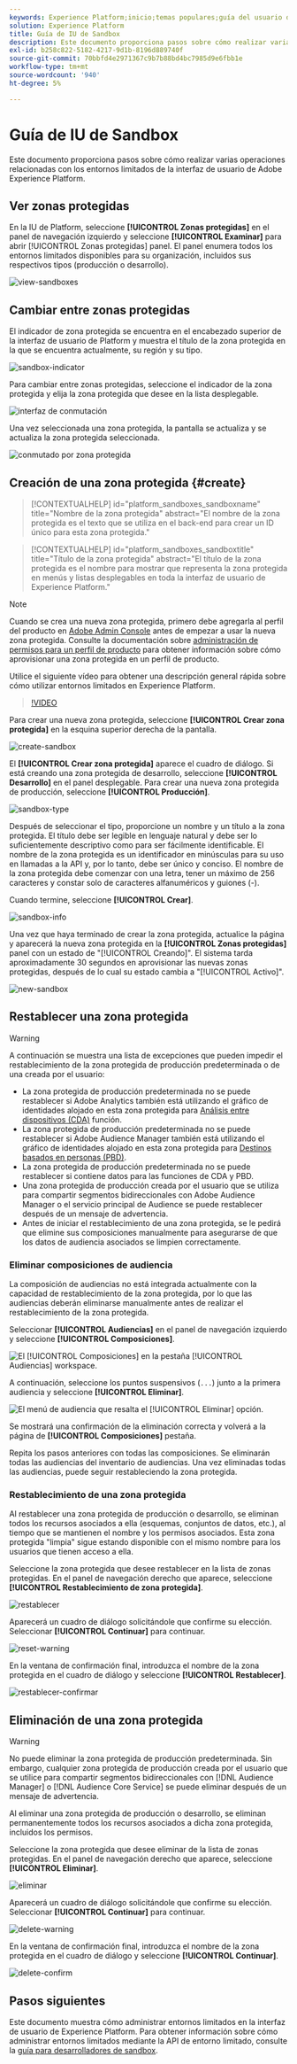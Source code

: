 ```yaml
---
keywords: Experience Platform;inicio;temas populares;guía del usuario de zona protegida;guía del usuario de zona protegida
solution: Experience Platform
title: Guía de IU de Sandbox
description: Este documento proporciona pasos sobre cómo realizar varias operaciones relacionadas con los entornos limitados de la interfaz de usuario de Adobe Experience Platform.
exl-id: b258c822-5182-4217-9d1b-8196d889740f
source-git-commit: 70bbfd4e2971367c9b7b88bd4bc7985d9e6fbb1e
workflow-type: tm+mt
source-wordcount: '940'
ht-degree: 5%

---
```


# Guía de IU de Sandbox

Este documento proporciona pasos sobre cómo realizar varias operaciones relacionadas con los entornos limitados de la interfaz de usuario de Adobe Experience Platform.

## Ver zonas protegidas

En la IU de Platform, seleccione **[!UICONTROL Zonas protegidas]** en el panel de navegación izquierdo y seleccione **[!UICONTROL Examinar]** para abrir [!UICONTROL Zonas protegidas] panel. El panel enumera todos los entornos limitados disponibles para su organización, incluidos sus respectivos tipos (producción o desarrollo).

![view-sandboxes](../images/ui/view-sandboxes.png)

## Cambiar entre zonas protegidas

El indicador de zona protegida se encuentra en el encabezado superior de la interfaz de usuario de Platform y muestra el título de la zona protegida en la que se encuentra actualmente, su región y su tipo.

![sandbox-indicator](../images/ui/sandbox-indicator.png)

Para cambiar entre zonas protegidas, seleccione el indicador de la zona protegida y elija la zona protegida que desee en la lista desplegable.

![interfaz de conmutación](../images/ui/switcher-interface.png)

Una vez seleccionada una zona protegida, la pantalla se actualiza y se actualiza la zona protegida seleccionada.

![conmutado por zona protegida](../images/ui/sandbox-switched.png)

## Creación de una zona protegida {#create}

>[!CONTEXTUALHELP]
>id="platform_sandboxes_sandboxname"
>title="Nombre de la zona protegida"
>abstract="El nombre de la zona protegida es el texto que se utiliza en el back-end para crear un ID único para esta zona protegida."

>[!CONTEXTUALHELP]
>id="platform_sandboxes_sandboxtitle"
>title="Título de la zona protegida"
>abstract="El título de la zona protegida es el nombre para mostrar que representa la zona protegida en menús y listas desplegables en toda la interfaz de usuario de Experience Platform."

>[!NOTE]
>
>Cuando se crea una nueva zona protegida, primero debe agregarla al perfil del producto en [Adobe Admin Console](https://adminconsole.adobe.com/) antes de empezar a usar la nueva zona protegida. Consulte la documentación sobre [administración de permisos para un perfil de producto](../../access-control/ui/permissions.md) para obtener información sobre cómo aprovisionar una zona protegida en un perfil de producto.

Utilice el siguiente vídeo para obtener una descripción general rápida sobre cómo utilizar entornos limitados en Experience Platform.

>[!VIDEO](https://video.tv.adobe.com/v/29838/?quality=12&learn=on)

Para crear una nueva zona protegida, seleccione **[!UICONTROL Crear zona protegida]** en la esquina superior derecha de la pantalla.

![create-sandbox](../images/ui/create-sandbox.png)

El **[!UICONTROL Crear zona protegida]** aparece el cuadro de diálogo. Si está creando una zona protegida de desarrollo, seleccione **[!UICONTROL Desarrollo]** en el panel desplegable. Para crear una nueva zona protegida de producción, seleccione **[!UICONTROL Producción]**.

![sandbox-type](../images/ui/sandbox-type.png)

Después de seleccionar el tipo, proporcione un nombre y un título a la zona protegida. El título debe ser legible en lenguaje natural y debe ser lo suficientemente descriptivo como para ser fácilmente identificable. El nombre de la zona protegida es un identificador en minúsculas para su uso en llamadas a la API y, por lo tanto, debe ser único y conciso. El nombre de la zona protegida debe comenzar con una letra, tener un máximo de 256 caracteres y constar solo de caracteres alfanuméricos y guiones (-).

Cuando termine, seleccione **[!UICONTROL Crear]**.

![sandbox-info](../images/ui/sandbox-info.png)

Una vez que haya terminado de crear la zona protegida, actualice la página y aparecerá la nueva zona protegida en la **[!UICONTROL Zonas protegidas]** panel con un estado de &quot;[!UICONTROL Creando]&quot;. El sistema tarda aproximadamente 30 segundos en aprovisionar las nuevas zonas protegidas, después de lo cual su estado cambia a &quot;[!UICONTROL Activo]&quot;.

![new-sandbox](../images/ui/new-sandbox.png)

## Restablecer una zona protegida

>[!WARNING]
>
>A continuación se muestra una lista de excepciones que pueden impedir el restablecimiento de la zona protegida de producción predeterminada o de una creada por el usuario:
>* La zona protegida de producción predeterminada no se puede restablecer si Adobe Analytics también está utilizando el gráfico de identidades alojado en esta zona protegida para [Análisis entre dispositivos (CDA)](https://experienceleague.adobe.com/docs/analytics/components/cda/overview.html?lang=es) función.
>* La zona protegida de producción predeterminada no se puede restablecer si Adobe Audience Manager también está utilizando el gráfico de identidades alojado en esta zona protegida para [Destinos basados en personas (PBD)](https://experienceleague.adobe.com/docs/audience-manager/user-guide/features/destinations/people-based/people-based-destinations-overview.html?lang=es).
>* La zona protegida de producción predeterminada no se puede restablecer si contiene datos para las funciones de CDA y PBD.
>* Una zona protegida de producción creada por el usuario que se utiliza para compartir segmentos bidireccionales con Adobe Audience Manager o el servicio principal de Audience se puede restablecer después de un mensaje de advertencia.
>* Antes de iniciar el restablecimiento de una zona protegida, se le pedirá que elimine sus composiciones manualmente para asegurarse de que los datos de audiencia asociados se limpien correctamente.

### Eliminar composiciones de audiencia

La composición de audiencias no está integrada actualmente con la capacidad de restablecimiento de la zona protegida, por lo que las audiencias deberán eliminarse manualmente antes de realizar el restablecimiento de la zona protegida.

Seleccionar **[!UICONTROL Audiencias]** en el panel de navegación izquierdo y seleccione **[!UICONTROL Composiciones]**.

![El [!UICONTROL Composiciones] en la pestaña [!UICONTROL Audiencias] workspace.](../images/ui/audiences.png)

A continuación, seleccione los puntos suspensivos (`...`) junto a la primera audiencia y seleccione **[!UICONTROL Eliminar]**.

![El menú de audiencia que resalta el [!UICONTROL Eliminar] opción.](../images/ui/delete-composition.png)

Se mostrará una confirmación de la eliminación correcta y volverá a la página de **[!UICONTROL Composiciones]** pestaña.

Repita los pasos anteriores con todas las composiciones. Se eliminarán todas las audiencias del inventario de audiencias. Una vez eliminadas todas las audiencias, puede seguir restableciendo la zona protegida.

### Restablecimiento de una zona protegida

Al restablecer una zona protegida de producción o desarrollo, se eliminan todos los recursos asociados a ella (esquemas, conjuntos de datos, etc.), al tiempo que se mantienen el nombre y los permisos asociados. Esta zona protegida &quot;limpia&quot; sigue estando disponible con el mismo nombre para los usuarios que tienen acceso a ella.

Seleccione la zona protegida que desee restablecer en la lista de zonas protegidas. En el panel de navegación derecho que aparece, seleccione **[!UICONTROL Restablecimiento de zona protegida]**.

![restablecer](../images/ui/reset.png)

Aparecerá un cuadro de diálogo solicitándole que confirme su elección. Seleccionar **[!UICONTROL Continuar]** para continuar.

![reset-warning](../images/ui/reset-warning.png)

En la ventana de confirmación final, introduzca el nombre de la zona protegida en el cuadro de diálogo y seleccione **[!UICONTROL Restablecer]**.

![restablecer-confirmar](../images/ui/reset-confirm.png)

## Eliminación de una zona protegida

>[!WARNING]
>
>No puede eliminar la zona protegida de producción predeterminada. Sin embargo, cualquier zona protegida de producción creada por el usuario que se utilice para compartir segmentos bidireccionales con [!DNL Audience Manager] o [!DNL Audience Core Service] se puede eliminar después de un mensaje de advertencia.

Al eliminar una zona protegida de producción o desarrollo, se eliminan permanentemente todos los recursos asociados a dicha zona protegida, incluidos los permisos.

Seleccione la zona protegida que desee eliminar de la lista de zonas protegidas. En el panel de navegación derecho que aparece, seleccione **[!UICONTROL Eliminar]**.

![eliminar](../images/ui/delete.png)

Aparecerá un cuadro de diálogo solicitándole que confirme su elección. Seleccionar **[!UICONTROL Continuar]** para continuar.

![delete-warning](../images/ui/delete-warning.png)

En la ventana de confirmación final, introduzca el nombre de la zona protegida en el cuadro de diálogo y seleccione  **[!UICONTROL Continuar]**.

![delete-confirm](../images/ui/delete-confirm.png)

## Pasos siguientes

Este documento muestra cómo administrar entornos limitados en la interfaz de usuario de Experience Platform. Para obtener información sobre cómo administrar entornos limitados mediante la API de entorno limitado, consulte la [guía para desarrolladores de sandbox](../api/getting-started.md).
